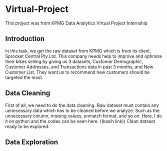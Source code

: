 # Virtual-Project
This project was from KPMG Data Analytics Virtual Project Internship

## Introduction
In this task, we get the raw dataset from KPMG which is from its client, Sprocket Central Pty Ltd. This company needs help to improve and optimize their bikes selling by giving us 3 datasets, Customer Demographic, Customer Addresses, and Transactions data in past 3 months, and New Customer List. They want us to recommend new customers should be targeted the most.

## Data Cleaning
First of all, we need to do the data cleaning. Raw dataset must contain any unnecessary data which has to be cleaned before we analyze. Such as the unnecessary column, missing values, unmatch format, and so on. Here, I do it on python and the codes can be seen here. ((kasih link)) Clean dataset ready to be explored.

## Data Exploration
